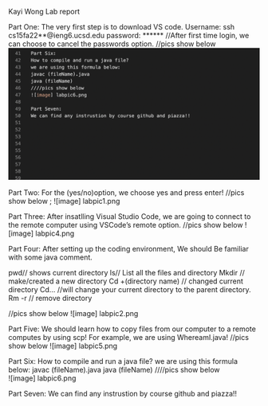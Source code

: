 Kayi Wong
Lab report 

Part One:
The very first step is to download VS code. 
  Username: ssh cs15fa22**@ieng6.ucsd.edu 
  password: ******
//After first time login, we can choose to cancel the passwords option. 
//pics show below
![image](labpic3.png)
  
Part Two:
For the (yes/no)option, we choose yes and press enter! 
//pics show below ; 
![image] labpic1.png

Part Three: 
After insatlling Visual Studio Code, we are going to connect to the remote computer using VSCode’s remote option.
//pics show below
![image] labpic4.png

Part Four: 
After setting up the coding environment, We should Be familiar with some java comment. 

pwd// shows current directory
ls// List all the files and directory 
Mkdir // make/created a new directory 
Cd +(directory name)  // changed current directory 
Cd… //will change your current directory to the parent directory. 
Rm -r // remove directory  

//pics show below 
![image] labpic2.png

Part Five: 
We should learn how to copy files from our computer to a remote computes by using scp!
For example, we are using WhereamI.java! 
//pics show below 
![image] labpic5.png

Part Six:
How to compile and run a java file?
we are using this formula below:
javac (fileName).java 
java (fileName)
////pics show below  
![image] labpic6.png

Part Seven: 
We can find any instrustion by course github and piazza!! 







 
